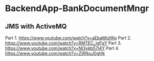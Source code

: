 # BackendApp-BankDocumentMngr

## JMS with ActiveMQ
Part 1. https://www.youtube.com/watch?v=aEbaMizlIKo
Part 2. https://www.youtube.com/watch?v=RMTEC_lgFgY
Part 3. https://www.youtube.com/watch?v=NI3ykb57I4Y
Part 4. https://www.youtube.com/watch?v=ZiRfkuJ0gHk
